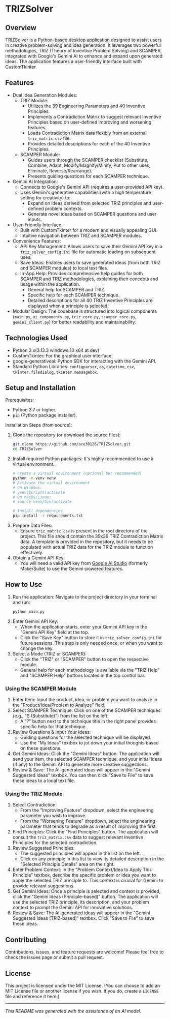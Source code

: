 # TRIZSolver

## Overview

TRIZSolver is a Python-based desktop application designed to assist users in creative problem-solving and idea generation. It leverages two powerful methodologies, TRIZ (Theory of Inventive Problem Solving) and SCAMPER, integrated with Google's Gemini AI to enhance and expand upon generated ideas. The application features a user-friendly interface built with CustomTkinter.

## Features

* Dual Idea Generation Modules:
    * TRIZ Module:
        * Utilizes the 39 Engineering Parameters and 40 Inventive Principles.
        * Implements a Contradiction Matrix to suggest relevant Inventive Principles based on user-defined improving and worsening features.
        * Loads Contradiction Matrix data flexibly from an external `triz_matrix.csv` file.
        * Provides detailed descriptions for each of the 40 Inventive Principles.
    * SCAMPER Module:
        * Guides users through the SCAMPER checklist (Substitute, Combine, Adapt, Modify/Magnify/Minify, Put to other uses, Eliminate, Reverse/Rearrange).
        * Presents guiding questions for each SCAMPER technique.
* Gemini AI Integration:
    * Connects to Google's Gemini API (requires a user-provided API key).
    * Uses Gemini's generative capabilities (with a high temperature setting for creativity) to:
        * Expand on ideas derived from selected TRIZ principles and user-defined problem contexts.
        * Generate novel ideas based on SCAMPER questions and user inputs.
* User-Friendly Interface:
    * Built with CustomTkinter for a modern and visually appealing GUI.
    * Intuitive navigation between TRIZ and SCAMPER modules.
* Convenience Features:
    * API Key Management: Allows users to save their Gemini API key in a `triz_solver_config.ini` file for automatic loading on subsequent uses.
    * Save Ideas: Enables users to save generated ideas (from both TRIZ and SCAMPER modules) to local text files.
    * In-App Help: Provides comprehensive help guides for both SCAMPER and TRIZ methodologies, explaining their concepts and usage within the application.
        * General help for SCAMPER and TRIZ.
        * Specific help for each SCAMPER technique.
        * Detailed descriptions for all 40 TRIZ Inventive Principles are displayed when a principle is selected.
* Modular Design: The codebase is structured into logical components (`main.py`, `ui_components.py`, `triz_core.py`, `scamper_core.py`, `gemini_client.py`) for better readability and maintainability.

## Technologies Used

* Python 3.x(3.13.3 windows 10 x64 at dev)
* CustomTkinter: For the graphical user interface.
* google-generativeai: Python SDK for interacting with the Gemini API.
* Standard Python Libraries: `configparser`, `os`, `datetime`, `csv`, `tkinter.filedialog`, `tkinter.messagebox`.

## Setup and Installation

Prerequisites:
* Python 3.7 or higher.
* `pip` (Python package installer).

Installation Steps (from source):

1.  Clone the repository (or download the source files):
    ```bash
    git clone https://github.com/ace30126/TRIZSolver.git
    cd TRIZSolver
    ```
2.  Install required Python packages:
    It's highly recommended to use a virtual environment.
    ```bash
    # Create a virtual environment (optional but recommended)
    python -m venv venv
    # Activate the virtual environment
    # On Windows:
    # venv\Scripts\activate
    # On macOS/Linux:
    # source venv/bin/activate

    # Install dependencies
    pip install -r requirements.txt
    ```
3.  Prepare Data Files:
    * Ensure `triz_matrix.csv` is present in the root directory of the project. This file should contain the 39x39 TRIZ Contradiction Matrix data. A template is provided in the repository, but it needs to be populated with actual TRIZ data for the TRIZ module to function effectively.
4.  Obtain a Gemini API Key:
    * You will need a valid API key from [Google AI Studio](https://aistudio.google.com/) (formerly MakerSuite) to use the Gemini-powered features.

## How to Use

1.  Run the application:
    Navigate to the project directory in your terminal and run:
    ```bash
    python main.py
    ```
2.  Enter Gemini API Key:
    * When the application starts, enter your Gemini API key in the "Gemini API Key" field at the top.
    * Click the "Save Key" button to store it in `triz_solver_config.ini` for future sessions. This step is only needed once, or when you want to change the key.
3.  Select a Mode (TRIZ or SCAMPER):
    * Click the "TRIZ" or "SCAMPER" button to open the respective module.
    * General help for each methodology is available via the "TRIZ Help" and "SCAMPER Help" buttons located in the top control bar.

### Using the SCAMPER Module

1.  Enter Item: Input the product, idea, or problem you want to analyze in the "Product/Idea/Problem to Analyze" field.
2.  Select SCAMPER Technique: Click on one of the SCAMPER techniques (e.g., "S (Substitute)") from the list on the left.
    * A "?" button next to the technique title in the right panel provides specific help for that technique.
3.  Review Questions & Input Your Ideas:
    * Guiding questions for the selected technique will be displayed.
    * Use the "My Ideas" textbox to jot down your initial thoughts based on these questions.
4.  Get Gemini Ideas: Click the "Gemini Ideas" button. The application will send your item, the selected SCAMPER technique, and your initial ideas (if any) to the Gemini API to generate more creative suggestions.
5.  Review & Save: The AI-generated ideas will appear in the "Gemini Suggested Ideas" textbox. You can then click "Save to File" to save these ideas to a local text file.

### Using the TRIZ Module

1.  Select Contradiction:
    * From the "Improving Feature" dropdown, select the engineering parameter you wish to improve.
    * From the "Worsening Feature" dropdown, select the engineering parameter that tends to degrade as a result of improving the first.
2.  Find Principles: Click the "Find Principles" button. The application will consult the `triz_matrix.csv` data to suggest relevant Inventive Principles for the selected contradiction.
3.  Review Suggested Principles:
    * The suggested principles will appear in the list on the left.
    * Click on any principle in this list to view its detailed description in the "Selected Principle Details" area on the right.
4.  Enter Problem Context: In the "Problem Context/Idea to Apply This Principle" textbox, describe the specific problem or idea you want to apply the selected TRIZ principle to. This context is crucial for Gemini to provide relevant suggestions.
5.  Get Gemini Ideas: Once a principle is selected and context is provided, click the "Gemini Ideas (Principle-based)" button. The application will use the selected TRIZ principle, its description, and your problem context to prompt the Gemini API for innovative solutions.
6.  Review & Save: The AI-generated ideas will appear in the "Gemini Suggested Ideas (TRIZ-based)" textbox. Click "Save to File" to save these ideas.

## Contributing

Contributions, issues, and feature requests are welcome! Please feel free to check the issues page or submit a pull request.

## License

This project is licensed under the MIT License. (You can choose to add an MIT License file or another license if you wish. If you do, create a `LICENSE` file and reference it here.)

---

*This README was generated with the assistance of an AI model.*
